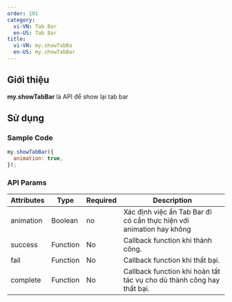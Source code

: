 ```yaml
---
order: 101
category:
  vi-VN: Tab Bar
  en-US: Tab Bar
title:
  vi-VN: my.showTabBa
  en-US: my.showTabBar
---
```


## Giới thiệu

**my.showTabBar** là API để show lại tab bar

## Sử dụng

### Sample Code

```js
my.showTabBar({
  animation: true,
});
```

### API Params

| Attributes | Type     | Required | Description                                                           |
| ---------- | -------- | -------- | --------------------------------------------------------------------- |
| animation  | Boolean  | no       | Xác định việc ẩn Tab Bar đi có cần thực hiện với animation hay không  |
| success    | Function | No       | Callback function khi thành công.                                     |
| fail       | Function | No       | Callback function khi thất bại.                                       |
| complete   | Function | No       | Callback function khi hoàn tất tác vụ cho dù thành công hay thất bại. |
